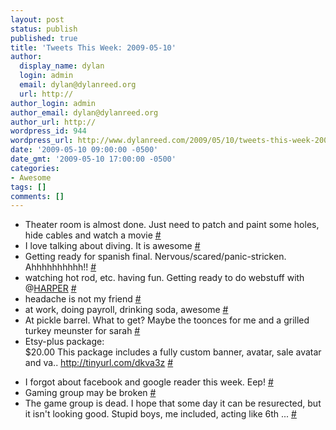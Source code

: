 ```yaml
---
layout: post
status: publish
published: true
title: 'Tweets This Week: 2009-05-10'
author:
  display_name: dylan
  login: admin
  email: dylan@dylanreed.org
  url: http://
author_login: admin
author_email: dylan@dylanreed.org
author_url: http://
wordpress_id: 944
wordpress_url: http://www.dylanreed.com/2009/05/10/tweets-this-week-2009-05-10/
date: '2009-05-10 09:00:00 -0500'
date_gmt: '2009-05-10 17:00:00 -0500'
categories:
- Awesome
tags: []
comments: []
---
```

<ul class="aktt_tweet_digest">
<li>Theater room is almost done. Just need to patch and paint some holes, hide cables and watch a movie <a href="http://twitter.com/awesomeguy/statuses/1690579091">#</a></li>
<li>I love talking about diving. It is awesome <a href="http://twitter.com/awesomeguy/statuses/1692370755">#</a></li>
<li>Getting ready for spanish final. Nervous/scared/panic-stricken. Ahhhhhhhhhh!! <a href="http://twitter.com/awesomeguy/statuses/1695823756">#</a></li>
<li>watching hot rod, etc. having fun. Getting ready to do webstuff with @<a href="http://twitter.com/HARPER">HARPER</a> <a href="http://twitter.com/awesomeguy/statuses/1701110206">#</a></li>
<li>headache is not my friend <a href="http://twitter.com/awesomeguy/statuses/1701388893">#</a></li>
<li>at work, doing payroll, drinking soda, awesome <a href="http://twitter.com/awesomeguy/statuses/1705698448">#</a></li>
<li>At pickle barrel. What to get? Maybe the toonces for me and a grilled turkey meunster for sarah <a href="http://twitter.com/awesomeguy/statuses/1721837737">#</a></li>
<li>Etsy-plus package:<br />
 		 		 			$20.00					This package includes a fully custom banner, avatar, sale avatar and va.. <a href="http://tinyurl.com/dkva3z" rel="nofollow">http://tinyurl.com/dkva3z</a> <a href="http://twitter.com/awesomeguy/statuses/1730507933">#</a></li></p>
<li>I forgot about facebook and google reader this week. Eep! <a href="http://twitter.com/awesomeguy/statuses/1739854534">#</a></li>
<li>Gaming group may be broken <a href="http://twitter.com/awesomeguy/statuses/1740511753">#</a></li>
<li>The game group is dead. I hope that some day it can be resurected, but it isn't looking good. Stupid boys, me included, acting like 6th  ... <a href="http://twitter.com/awesomeguy/statuses/1746829453">#</a></li><br />
</ul></p>
